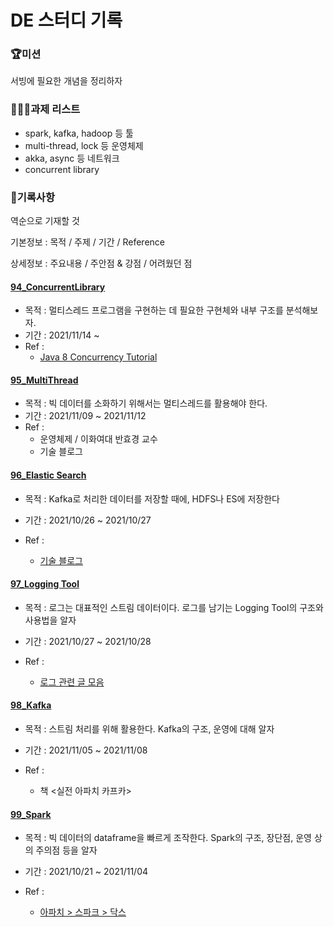 # DE 스터디 기록



### 🏆미션

서빙에 필요한 개념을 정리하자



### 🧑🏻‍💻과제 리스트

- spark, kafka, hadoop 등 툴
- multi-thread, lock 등 운영체제 
- akka, async 등 네트워크
- concurrent library



### 🎯기록사항

역순으로 기재할 것

기본정보 : 목적 / 주제 / 기간 / Reference

상세정보 : 주요내용 / 주안점 & 강점 / 어려웠던 점



#### [94_ConcurrentLibrary](./94_ConcurrentLibrary)

- 목적 : 멀티스레드 프로그램을 구현하는 데 필요한 구현체와 내부 구조를 분석해보자.
- 기간 : 2021/11/14 ~ 
- Ref :
  - [Java 8 Concurrency Tutorial](https://winterbe.com/posts/2015/04/07/java8-concurrency-tutorial-thread-executor-examples/)



#### [95_MultiThread](./95_MultiThread)

- 목적 : 빅 데이터를 소화하기 위해서는 멀티스레드를 활용해야 한다.
- 기간 : 2021/11/09 ~ 2021/11/12
- Ref : 
  - 운영체제 / 이화여대 반효경 교수
  - 기술 블로그



#### [96_Elastic Search](96_ElasticSearch)

- 목적 : Kafka로 처리한 데이터를 저장할 때에, HDFS나 ES에 저장한다
- 기간 : 2021/10/26 ~ 2021/10/27
- Ref : 

  - [기술 블로그](https://sudarlife.tistory.com/entry/Elasticsearch-간단-개념-장단?category=1114901)



#### [97_Logging Tool](97_LoggingTool)

- 목적 : 로그는 대표적인 스트림 데이터이다. 로그를 남기는 Logging Tool의 구조와 사용법을 알자

- 기간 : 2021/10/27 ~ 2021/10/28

- Ref : 

  - [로그 관련 글 모음](https://zzsza.github.io/data/2021/06/13/data-event-log-definition/)




#### [98_Kafka](./98_Kafka)

- 목적 : 스트림 처리를 위해 활용한다. Kafka의 구조, 운영에 대해 알자

- 기간 : 2021/11/05 ~ 2021/11/08

- Ref :

  - 책 <실전 아파치 카프카>

    

#### [99_Spark](./99_Spark)

- 목적 : 빅 데이터의 dataframe을 빠르게 조작한다. Spark의 구조, 장단점, 운영 상의 주의점 등을 알자

- 기간 : 2021/10/21 ~ 2021/11/04

- Ref : 

  - [아파치 > 스파크 > 닥스](https://spark.apache.org/docs/2.3.1/api/scala/index.html#org.apache.spark.sql.Dataset)

    





